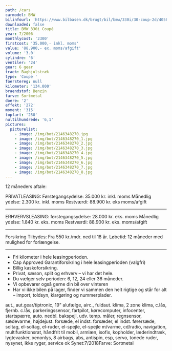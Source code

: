 ```yaml
---
path: /cars
carmodel: BMW
bilinfourl: 'https://www.bilbasen.dk/brugt/bil/bmw/330i/30-coup-2d/4058664'
downloaded: false
title: BMW 330i Coupé
year: 7/2006
monthlycost: '2300'
firstcost: '35.000,- inkl. moms'
value: '88.900,- ex. moms/afgift'
volume: '3.0'
cylindre: '6'
ventiler: '24'
gear: 6 gear
traek: Baghjulstræk
type: 'Coupé '
foerstereg: null
kilometer: '134.000'
braendstof: Benzin
farve: Sortmetal
doere: '2'
effekt: '272'
moment: '315'
topfart: '250'
nultilhundrede: '6,1'
pictures:
  picturelist:
    - image: /img/bot/2146348270.jpg
    - image: /img/bot/2146348270_1.jpg
    - image: /img/bot/2146348270_2.jpg
    - image: /img/bot/2146348270_3.jpg
    - image: /img/bot/2146348270_4.jpg
    - image: /img/bot/2146348270_5.jpg
    - image: /img/bot/2146348270_6.jpg
    - image: /img/bot/2146348270_7.jpg
    - image: /img/bot/2146348270_8.jpg
---
```

12 måneders aftale:

PRIVATLEASING:
Førstegangsydelse: 35.000 kr. inkl. moms
Månedlig ydelse: 2.300 kr. inkl. moms
Restværdi: 88.900 kr. eks moms/afgift
__________________________________________

ERHVERVSLEASING:
førstegangsydelse: 28.000 kr. eks. moms 
Månedlig ydelse: 1.840 kr. eks. moms
Restværdi: 88.900 kr. eks. moms/afgift
__________________________________________

Forsikring Tilbydes:
Fra 550 kr./mdr. ned til 18 år. 
Løbetid: 12 måneder med mulighed for forlængelse.
__________________________________________

* Fri kilometer i hele leasingperioden.
* Cap Approved Garantiforsikring i hele leasingperioden (valgfri)
* Billig kaskoforsikring.
* Privat, sæson, split og erhverv – vi har det hele.
* Du vælger selv perioden: 6, 12, 24 eller 36 måneder.
* Vi opbevarer også gerne din bil over vinteren
* Har vi ikke bilen på lager, finder vi sammen den helt rigtige og står for alt – import, toldsyn, klargøring og nummerplader. 

aut., aut.gear/tiptronic, 19" alufælge, airc., fuldaut. klima, 2 zone klima, c.lås, fjernb. c.lås, parkeringssensor, fartpilot, kørecomputer, infocenter, startspærre, auto. nedbl. bakspejl, udv. temp. måler, regnsensor, sædevarme, højdejust. forsæde, el indst. forsæder, el indst. førersæde, soltag, el-soltag, el-ruder, el-spejle, el-spejle m/varme, cd/radio, navigation, multifunktionsrat, håndfrit til mobil, armlæn, isofix, kopholder, læderindtræk, lygtevasker, xenonlys, 8 airbags, abs, antispin, esp, servo, tonede ruder, nysynet, ikke ryger, service ok
Synet:7/2018Farve: Sortmetal
